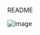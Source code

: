 README

![image](https://github.com/Robomaktod/Bakery/assets/82158768/5f9ed7bd-ef48-4e3b-97a4-f989d2f760b2)
